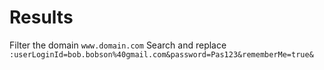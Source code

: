 # Results
Filter the domain `www.domain.com`
Search and replace `:userLoginId=bob.bobson%40gmail.com&password=Pas123&rememberMe=true&`